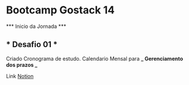 # Bootcamp Gostack 14

*** Inicio da Jornada ***

## * Desafio 01 *

  Criado Cronograma de estudo.
  Calendario Mensal para **_ Gerenciamento dos prazos _**

  Link [Notion](www.notion.so/cronogramaluis "Cronograna Jornada Gostack") 


